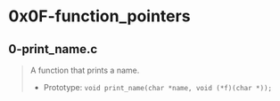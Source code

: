 # 0x0F-function_pointers

## 0-print_name.c
> A function that prints a name.
> - Prototype: ``` void print_name(char *name, void (*f)(char *)); ```


